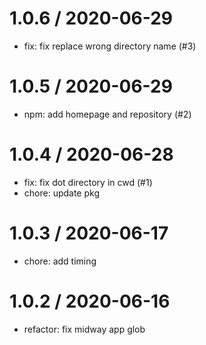 
1.0.6 / 2020-06-29
==================

  * fix: fix replace wrong directory name (#3)

1.0.5 / 2020-06-29
==================

  * npm: add homepage and repository (#2)

1.0.4 / 2020-06-28
==================

  * fix: fix dot directory in cwd (#1)
  * chore: update pkg

1.0.3 / 2020-06-17
==================

  * chore: add timing

1.0.2 / 2020-06-16
==================

  * refactor: fix midway app glob
